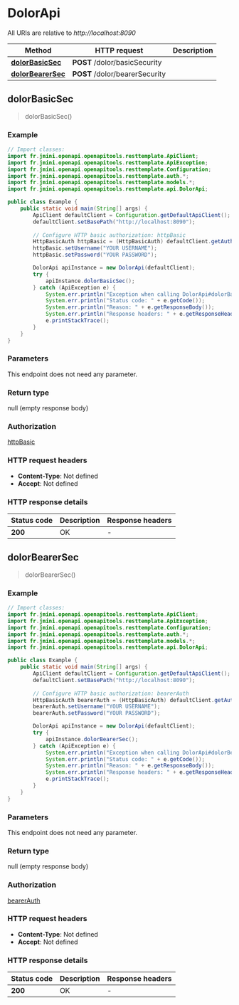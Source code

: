 # DolorApi

All URIs are relative to *http://localhost:8090*

Method | HTTP request | Description
------------- | ------------- | -------------
[**dolorBasicSec**](DolorApi.md#dolorBasicSec) | **POST** /dolor/basicSecurity | 
[**dolorBearerSec**](DolorApi.md#dolorBearerSec) | **POST** /dolor/bearerSecurity | 



## dolorBasicSec

> dolorBasicSec()



### Example

```java
// Import classes:
import fr.jmini.openapi.openapitools.resttemplate.ApiClient;
import fr.jmini.openapi.openapitools.resttemplate.ApiException;
import fr.jmini.openapi.openapitools.resttemplate.Configuration;
import fr.jmini.openapi.openapitools.resttemplate.auth.*;
import fr.jmini.openapi.openapitools.resttemplate.models.*;
import fr.jmini.openapi.openapitools.resttemplate.api.DolorApi;

public class Example {
    public static void main(String[] args) {
        ApiClient defaultClient = Configuration.getDefaultApiClient();
        defaultClient.setBasePath("http://localhost:8090");
        
        // Configure HTTP basic authorization: httpBasic
        HttpBasicAuth httpBasic = (HttpBasicAuth) defaultClient.getAuthentication("httpBasic");
        httpBasic.setUsername("YOUR USERNAME");
        httpBasic.setPassword("YOUR PASSWORD");

        DolorApi apiInstance = new DolorApi(defaultClient);
        try {
            apiInstance.dolorBasicSec();
        } catch (ApiException e) {
            System.err.println("Exception when calling DolorApi#dolorBasicSec");
            System.err.println("Status code: " + e.getCode());
            System.err.println("Reason: " + e.getResponseBody());
            System.err.println("Response headers: " + e.getResponseHeaders());
            e.printStackTrace();
        }
    }
}
```

### Parameters

This endpoint does not need any parameter.

### Return type

null (empty response body)

### Authorization

[httpBasic](../README.md#httpBasic)

### HTTP request headers

- **Content-Type**: Not defined
- **Accept**: Not defined

### HTTP response details
| Status code | Description | Response headers |
|-------------|-------------|------------------|
| **200** | OK |  -  |


## dolorBearerSec

> dolorBearerSec()



### Example

```java
// Import classes:
import fr.jmini.openapi.openapitools.resttemplate.ApiClient;
import fr.jmini.openapi.openapitools.resttemplate.ApiException;
import fr.jmini.openapi.openapitools.resttemplate.Configuration;
import fr.jmini.openapi.openapitools.resttemplate.auth.*;
import fr.jmini.openapi.openapitools.resttemplate.models.*;
import fr.jmini.openapi.openapitools.resttemplate.api.DolorApi;

public class Example {
    public static void main(String[] args) {
        ApiClient defaultClient = Configuration.getDefaultApiClient();
        defaultClient.setBasePath("http://localhost:8090");
        
        // Configure HTTP basic authorization: bearerAuth
        HttpBasicAuth bearerAuth = (HttpBasicAuth) defaultClient.getAuthentication("bearerAuth");
        bearerAuth.setUsername("YOUR USERNAME");
        bearerAuth.setPassword("YOUR PASSWORD");

        DolorApi apiInstance = new DolorApi(defaultClient);
        try {
            apiInstance.dolorBearerSec();
        } catch (ApiException e) {
            System.err.println("Exception when calling DolorApi#dolorBearerSec");
            System.err.println("Status code: " + e.getCode());
            System.err.println("Reason: " + e.getResponseBody());
            System.err.println("Response headers: " + e.getResponseHeaders());
            e.printStackTrace();
        }
    }
}
```

### Parameters

This endpoint does not need any parameter.

### Return type

null (empty response body)

### Authorization

[bearerAuth](../README.md#bearerAuth)

### HTTP request headers

- **Content-Type**: Not defined
- **Accept**: Not defined

### HTTP response details
| Status code | Description | Response headers |
|-------------|-------------|------------------|
| **200** | OK |  -  |

